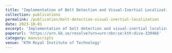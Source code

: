 ```yaml
---
title: "Implementation of Bolt Detection and Visual-Inertial Localization Algorithm for Tightening Tool on SoC FPGA"
collection: publications
permalink: /publication/bolt-detection-visual-inertial-localization
date: 2023-10-01
excerpt: 'Implementation of bolt detection and visual-inertial localization algorithm for tightening tool on SoC FPGA.'
paperurl: 'https://urn.kb.se/resolve?urn=urn:nbn:se:kth:diva-339466'
category: manuscripts
venue: 'KTH Royal Institute of Technology'
---
```

